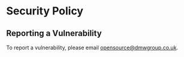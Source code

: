 # Security Policy

## Reporting a Vulnerability

To report a vulnerability, please email [opensource@dmwgroup.co.uk](mailto:opensource@dmwgroup.co.uk).
